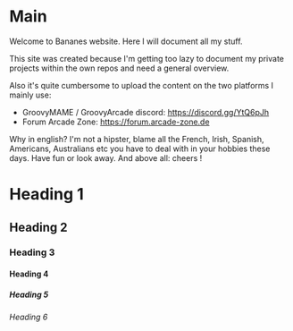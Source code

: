 # Main

Welcome to Bananes website. Here I will document all my stuff. 

This site was created because I'm getting too lazy to document my private projects within the own repos and need a general overview. 

Also it's quite cumbersome to upload the content on the two platforms I mainly use: 
- GroovyMAME / GroovyArcade discord: https://discord.gg/YtQ6pJh
- Forum Arcade Zone: https://forum.arcade-zone.de

Why in english?  I'm not a hipster, blame all the French, Irish, Spanish, Americans, Australians etc you have to deal with in your hobbies these days. 
Have fun or look away. And above all: cheers !

# Heading 1
## Heading 2
### Heading 3
#### Heading 4
##### Heading 5
###### Heading 6
